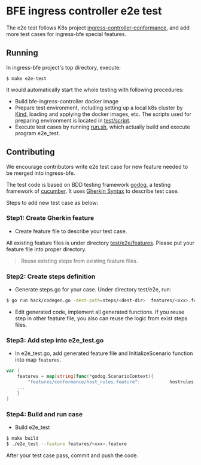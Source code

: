 # BFE ingress controller e2e test

The e2e test follows K8s project [ingress-controller-conformance](https://github.com/kubernetes-sigs/ingress-controller-conformance), and add more test cases for ingress-bfe special features.

## Running

In ingress-bfe project's top directory, execute:
``` 
$ make e2e-test
```
It would automatically start the whole testing with following procedures:

- Build bfe-ingress-controller docker image
- Prepare test environment, including setting up a local k8s cluster by [Kind](https://kind.sigs.k8s.io/), loading and applying the docker images, etc. The scripts used for preparing environment is located in [test/script](../script).
- Execute test cases by running [run.sh](./run.sh), which actually build and execute program e2e_test.

## Contributing

We encourage contributors write e2e test case for new feature needed to be merged into ingress-bfe.

The test code is based on BDD testing framework [godog](https://github.com/cucumber/godog), a testing framework of [cucumber](https://cucumber.io/). It uses [Gherkin Syntax]( https://cucumber.io/docs/gherkin/reference/) to describe test case.

Steps to add new test case as below:

### Step1: Create Gherkin feature

* Create feature file to describe your test case. 

All existing feature files is under directory [test/e2e/features](./features). Please put your feature file into proper directory.
  > Reuse existing steps from existing feature files.

### Step2: Create steps definition

* Generate steps.go for your case. Under directory test/e2e, run:

```bash
$ go run hack/codegen.go -dest-path=steps/<dest-dir>  features/<xxx>.feature
```
  

* Edit generated code, implement all generated functions. If you reuse step in other feature file, you also can reuse the logic from exist steps files.

### Step3: Add step into e2e_test.go

* In e2e_test.go, add generated feature file and InitializeScenario function into map `features`.

```go
var (
	features = map[string]func(*godog.ScenarioContext){
		"features/conformance/host_rules.feature":           hostrules.InitializeScenario,
    ...
	}
)

```

### Step4: Build and run case

* Build e2e_test
```bash
$ make build
$ ./e2e_test --feature features/<xxx>.feature
```

After your test case pass, commit and push the code.
